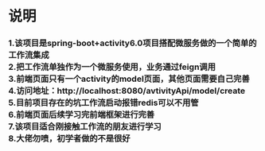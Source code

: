 <h1>说明
<br>
<h3>
1.该项目是spring-boot+activity6.0项目搭配微服务做的一个简单的工作流集成
<br>
2.把工作流单独作为一个微服务使用，业务通过feign调用<br>
3.前端页面只有一个activity的model页面，其他页面需要自己完善<br>
4.访问地址：http://localhost:8080/avtivityApi/model/create
<br>
5.目前项目存在的坑工作流启动报错redis可以不用管<br>
6.前端页面后续学习完前端框架进行完善<br>
7.该项目适合刚接触工作流的朋友进行学习<br>
8.大佬勿喷，初学者做的不是很好
